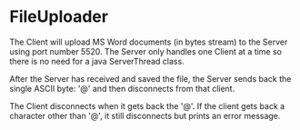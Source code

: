 # FileUploader

The Client will upload MS Word documents (in bytes stream) to the Server using port number 5520. The Server only handles one Client at a time so there is no need for a java ServerThread class.

After the Server has received and saved the file, the Server sends back the single ASCII byte: '@' and
then disconnects from that client.

The Client disconnects when it gets back the '@'. If the client gets back a character other than '@', it still
disconnects but prints an error message.
